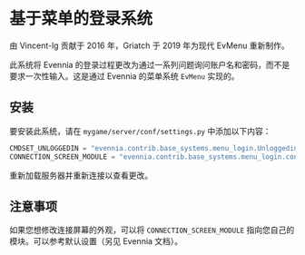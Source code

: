 # 基于菜单的登录系统

由 Vincent-lg 贡献于 2016 年，Griatch 于 2019 年为现代 EvMenu 重新制作。

此系统将 Evennia 的登录过程更改为通过一系列问题询问账户名和密码，而不是要求一次性输入。这是通过 Evennia 的菜单系统 `EvMenu` 实现的。

## 安装

要安装此系统，请在 `mygame/server/conf/settings.py` 中添加以下内容：

```python
CMDSET_UNLOGGEDIN = "evennia.contrib.base_systems.menu_login.UnloggedinCmdSet"
CONNECTION_SCREEN_MODULE = "evennia.contrib.base_systems.menu_login.connection_screens"
```

重新加载服务器并重新连接以查看更改。

## 注意事项

如果您想修改连接屏幕的外观，可以将 `CONNECTION_SCREEN_MODULE` 指向您自己的模块。可以参考默认设置（另见 Evennia 文档）。
